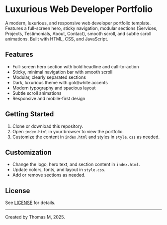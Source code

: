 # Luxurious Web Developer Portfolio

A modern, luxurious, and responsive web developer portfolio template. Features a full-screen hero, sticky navigation, modular sections (Services, Projects, Testimonials, About, Contact), smooth scroll, and subtle scroll animations. Built with HTML, CSS, and JavaScript.

## Features
- Full-screen hero section with bold headline and call-to-action
- Sticky, minimal navigation bar with smooth scroll
- Modular, clearly separated sections
- Dark, luxurious theme with gold/white accents
- Modern typography and spacious layout
- Subtle scroll animations
- Responsive and mobile-first design

## Getting Started
1. Clone or download this repository.
2. Open `index.html` in your browser to view the portfolio.
3. Customize the content in `index.html` and styles in `style.css` as needed.

## Customization
- Change the logo, hero text, and section content in `index.html`.
- Update colors, fonts, and layout in `style.css`.
- Add or remove sections as needed.

## License
See [LICENSE](LICENSE) for details.

---
Created by Thomas M, 2025.
